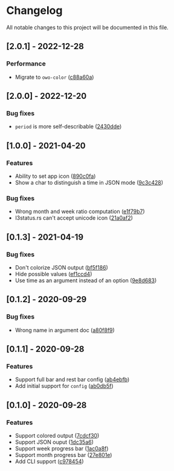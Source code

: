 # Changelog

All notable changes to this project will be documented in this file.

## [2.0.1] - 2022-12-28

### Performance

- Migrate to `owo-color` ([c88a60a](c88a60aea3d5cd09c77656a02b821a08c3ce86b5))

## [2.0.0] - 2022-12-20

### Bug fixes

- `period` is more self-describable ([2430dde](2430dde16f3697963ed5692a5ad80479148d61b3))

## [1.0.0] - 2021-04-20

### Features

- Ability to set app icon ([890c0fa](890c0fa3bcdf0e4e80f68b79a59f0ce53e107907))
- Show a char to distinguish a time in JSON mode ([9c3c428](9c3c428a29b76cf30730495c4fcf8916ccb7895d))

### Bug fixes

- Wrong month and week ratio computation ([e1f79b7](e1f79b7ae3d29a0772daae001edcb67f84d756f8))
- I3status.rs can't accept unicode icon ([21a0af2](21a0af2dbe9fa7290300fffda0d8eccc677fba36))

## [0.1.3] - 2021-04-19

### Bug fixes

- Don't colorize JSON output ([bf5f186](bf5f1868d3d8d958e2f60353eaee5e292ad0046c))
- Hide possible values ([ef1ccd4](ef1ccd4c1407f87e0dbeeb51e7389fe5be96ccb5))
- Use time as an argument instead of an option ([9e8d683](9e8d68323d073bb113c9c7bc84d00c11ffe35002))

## [0.1.2] - 2020-09-29

### Bug fixes

- Wrong name in argument doc ([a80f8f9](a80f8f96067681d15b18a7e77dba9befa6138a36))

## [0.1.1] - 2020-09-28

### Features

- Support full bar and rest bar config ([ab4ebfb](ab4ebfbd79439c6d73eec5dcfa0d86ab31aa9614))
- Add initial support for `config` ([ab0db5f](ab0db5f8954b9f97d549c4915385e178919b6023))

## [0.1.0] - 2020-09-28

### Features

- Support colored output ([7cdcf30](7cdcf300304b9304ad631e3fe2d52aed245008f0))
- Support JSON ouput ([1dc35a6](1dc35a669b32659ff0cecd5c9c889b235b6781f5))
- Support week progress bar ([1ac0a8f](1ac0a8f23921afe15580025bcc545303d4d84d62))
- Support month progress bar ([27e801e](27e801e4506b27070a48a51985f3b8fbf212a82d))
- Add CLI support ([c978454](c978454e8521026c008af0b656895d96714319dc))
